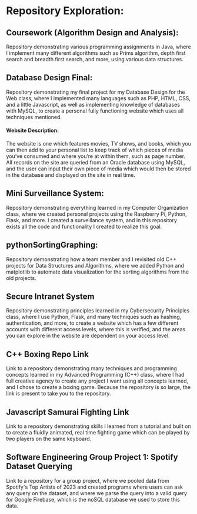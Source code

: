 # Repository Exploration:

## Coursework (Algorithm Design and Analysis):
Repository demonstrating various programming assignments in Java, where I implement many different algorithms such as Prims algorithm, depth first search and breadth first search, and more, using various data structures.

## Database Design Final:
Repository demonstrating my final project for my Database Design for the Web class, where I implemented many languages such as PHP, HTML, CSS, and a little Javascript, as well as implementing knowledge of databases with MySQL, to create a personal fully functioning website which uses all techniques mentioned.
#### Website Description: 
The website is one which features movies, TV shows, and books, which you can then add to your personal list to keep track of which pieces of media you’ve consumed and where you’re at within them, such as page number. All records on the site are queried from an Oracle database using MySQL, and the user can input their own piece of media which would then be stored in the database and displayed on the site in real time.

## Mini Surveillance System:
Repository demonstrating everything learned in my Computer Organization class, where we created personal projects using the Raspberry Pi, Python, Flask, and more. I created a surveillance system, and in this repository exists all the code and functionality I created to realize this goal.

## pythonSortingGraphing: 
Repository demonstrating how a team member and I revisited old C++ projects for Data Structures and Algorithms, where we added Python and matplotlib to automate data visualization for the sorting algorithms from the old projects.

## Secure Intranet System
Repository demonstrating principles learned in my Cybersecurity Principles class, where I use Python, Flask, and many techniques such as hashing, authentication, and more, to create a website which has a few different accounts with different access levels, where this is verified, and the areas you can explore in the website are dependent on your access level.

## C++ Boxing Repo Link
Link to a repository demonstrating many techniques and programming concepts learned in my Advanced Programming (C++) class, where I had full creative agency to create any project I want using all concepts learned, and I chose to create a boxing game. Because the repository is so large, the link is present to take you to the repository.

## Javascript Samurai Fighting Link
Link to a repository demonstrating skills I learned from a tutorial and built on to create a fluidly animated, real time fighting game which can be played by two players on the same keyboard.

## Software Engineering Group Project 1: Spotify Dataset Querying
Link to a repository for a group project, where we pooled data from Spotify's Top Artists of 2023 and created programs where users can ask any query on the dataset, and where we parse the query into a valid query for Google Firebase, which is the noSQL database we used to store this data.

